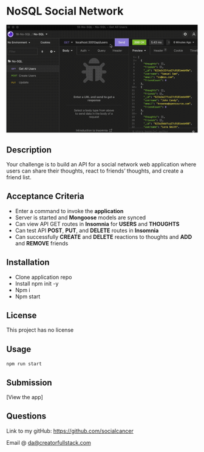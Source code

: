 # NoSQL Social Network

![NoSQL - Social Network](/assets/img/no-SQL-GETAll.gif)

## Description

Your challenge is to build an API for a social network web application where users can share their thoughts, react to friends’ thoughts, and create a friend list.

## Acceptance Criteria

- Enter a command to invoke the **application**
- Server is started and **Mongoose** models are synced
- Can view API GET routes in **Insomnia** for **USERS** and **THOUGHTS**
- Can test API **POST**, **PUT**, and **DELETE** routes in **Insomnia**
- Can successfully **CREATE** and **DELETE** reactions to thoughts and **ADD** and **REMOVE** friends

## Installation

- Clone application repo
- Install npm init -y
- Npm i
- Npm start

## License

This project has no license

## Usage

```
npm run start
```

## Submission

[View the app]

## Questions

Link to my gitHub: https://github.com/socialcancer

Email @ da@creatorfullstack.com
